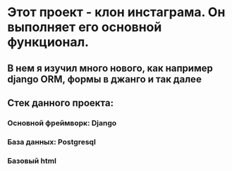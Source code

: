 <h1>Этот проект - клон инстаграма. Он выполняет его основной функционал.</h1>
<h2>В нем я изучил много нового, как например django ORM, формы в джанго и так далее</h2>
<h2>Стек данного проекта:</h2>
<h3>Основной фреймворк: Django</h3>
<h3>База данных: Postgresql</h3>
<h3>Базовый html</h3>